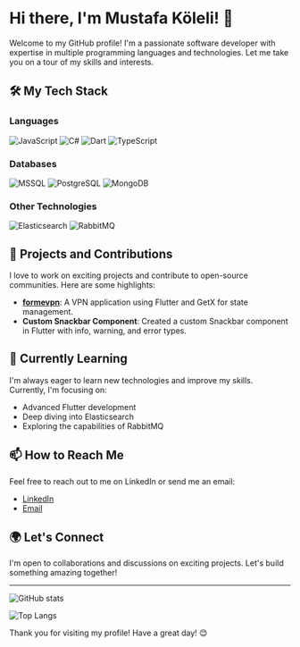 # Hi there, I'm Mustafa Köleli! 👋

Welcome to my GitHub profile! I'm a passionate software developer with expertise in multiple programming languages and technologies. Let me take you on a tour of my skills and interests.

## 🛠️ My Tech Stack

### Languages
![JavaScript](https://img.shields.io/badge/-JavaScript-333333?style=flat&logo=javascript)
![C#](https://img.shields.io/badge/-C%23-333333?style=flat&logo=c-sharp)
![Dart](https://img.shields.io/badge/-Dart-333333?style=flat&logo=dart)
![TypeScript](https://img.shields.io/badge/-TypeScript-333333?style=flat&logo=typescript)

### Databases
![MSSQL](https://img.shields.io/badge/-MSSQL-333333?style=flat&logo=microsoft-sql-server)
![PostgreSQL](https://img.shields.io/badge/-PostgreSQL-333333?style=flat&logo=postgresql)
![MongoDB](https://img.shields.io/badge/-MongoDB-333333?style=flat&logo=mongodb)

### Other Technologies
![Elasticsearch](https://img.shields.io/badge/-Elasticsearch-333333?style=flat&logo=elasticsearch)
![RabbitMQ](https://img.shields.io/badge/-RabbitMQ-333333?style=flat&logo=rabbitmq)

## 🚀 Projects and Contributions

I love to work on exciting projects and contribute to open-source communities. Here are some highlights:

- **[formevpn](https://github.com/username/formevpn)**: A VPN application using Flutter and GetX for state management.
- **Custom Snackbar Component**: Created a custom Snackbar component in Flutter with info, warning, and error types.

## 🌱 Currently Learning

I'm always eager to learn new technologies and improve my skills. Currently, I'm focusing on:

- Advanced Flutter development
- Deep diving into Elasticsearch
- Exploring the capabilities of RabbitMQ

## 📫 How to Reach Me

Feel free to reach out to me on LinkedIn or send me an email:

- [LinkedIn](https://www.linkedin.com/in/username)
- [Email](mailto:email@example.com)

## 🌍 Let's Connect

I'm open to collaborations and discussions on exciting projects. Let's build something amazing together!

---

![GitHub stats](https://github-readme-stats.vercel.app/api?username=username&show_icons=true&theme=radical)

![Top Langs](https://github-readme-stats.vercel.app/api/top-langs/?username=username&layout=compact&theme=radical)

Thank you for visiting my profile! Have a great day! 😊
